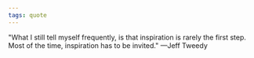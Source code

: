 ```yaml
---
tags: quote 
---
```


"What I still tell myself frequently, is that inspiration is rarely the first step. Most of the time, inspiration has to be invited." —Jeff Tweedy